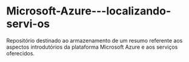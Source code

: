 # Microsoft-Azure---localizando-servi-os
Repositório destinado ao armazenamento de um resumo referente aos aspectos introdutórios da plataforma Microsoft Azure e aos serviços oferecidos.
